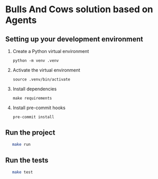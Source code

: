 # Bulls And Cows solution based on Agents


## Setting up your development environment

1. Create a Python virtual environment
   ```commandline
   python -m venv .venv
   ```
2. Activate the virtual environment
   ```commandline
   source .venv/bin/activate
   ```
3. Install dependencies
   ```commandline
   make requirements
   ```
4. Install pre-commit hooks
   ```commandline
   pre-commit install
   ```


## Run the project
```bash
   make run
```


## Run the tests

```bash
   make test
```
